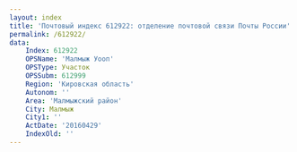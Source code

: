 ```yaml
---
layout: index
title: 'Почтовый индекс 612922: отделение почтовой связи Почты России'
permalink: /612922/
data:
    Index: 612922
    OPSName: 'Малмыж Уооп'
    OPSType: Участок
    OPSSubm: 612999
    Region: 'Кировская область'
    Autonom: ''
    Area: 'Малмыжский район'
    City: Малмыж
    City1: ''
    ActDate: '20160429'
    IndexOld: ''
---
```

